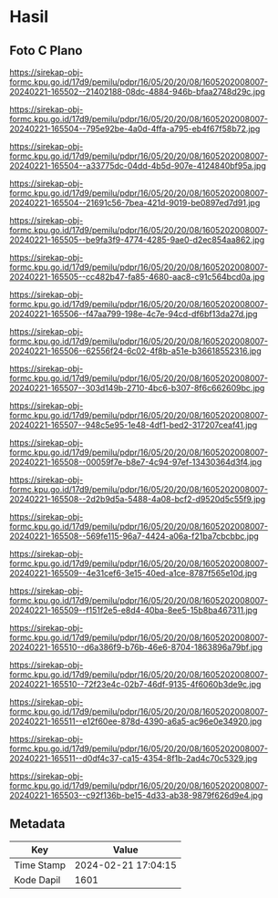 # Hasil

## Foto C Plano

https://sirekap-obj-formc.kpu.go.id/17d9/pemilu/pdpr/16/05/20/20/08/1605202008007-20240221-165502--21402188-08dc-4884-946b-bfaa2748d29c.jpg

https://sirekap-obj-formc.kpu.go.id/17d9/pemilu/pdpr/16/05/20/20/08/1605202008007-20240221-165504--795e92be-4a0d-4ffa-a795-eb4f67f58b72.jpg

https://sirekap-obj-formc.kpu.go.id/17d9/pemilu/pdpr/16/05/20/20/08/1605202008007-20240221-165504--a33775dc-04dd-4b5d-907e-4124840bf95a.jpg

https://sirekap-obj-formc.kpu.go.id/17d9/pemilu/pdpr/16/05/20/20/08/1605202008007-20240221-165504--21691c56-7bea-421d-9019-be0897ed7d91.jpg

https://sirekap-obj-formc.kpu.go.id/17d9/pemilu/pdpr/16/05/20/20/08/1605202008007-20240221-165505--be9fa3f9-4774-4285-9ae0-d2ec854aa862.jpg

https://sirekap-obj-formc.kpu.go.id/17d9/pemilu/pdpr/16/05/20/20/08/1605202008007-20240221-165505--cc482b47-fa85-4680-aac8-c91c564bcd0a.jpg

https://sirekap-obj-formc.kpu.go.id/17d9/pemilu/pdpr/16/05/20/20/08/1605202008007-20240221-165506--f47aa799-198e-4c7e-94cd-df6bf13da27d.jpg

https://sirekap-obj-formc.kpu.go.id/17d9/pemilu/pdpr/16/05/20/20/08/1605202008007-20240221-165506--62556f24-6c02-4f8b-a51e-b36618552316.jpg

https://sirekap-obj-formc.kpu.go.id/17d9/pemilu/pdpr/16/05/20/20/08/1605202008007-20240221-165507--303d149b-2710-4bc6-b307-8f6c662609bc.jpg

https://sirekap-obj-formc.kpu.go.id/17d9/pemilu/pdpr/16/05/20/20/08/1605202008007-20240221-165507--948c5e95-1e48-4df1-bed2-317207ceaf41.jpg

https://sirekap-obj-formc.kpu.go.id/17d9/pemilu/pdpr/16/05/20/20/08/1605202008007-20240221-165508--00059f7e-b8e7-4c94-97ef-13430364d3f4.jpg

https://sirekap-obj-formc.kpu.go.id/17d9/pemilu/pdpr/16/05/20/20/08/1605202008007-20240221-165508--2d2b9d5a-5488-4a08-bcf2-d9520d5c55f9.jpg

https://sirekap-obj-formc.kpu.go.id/17d9/pemilu/pdpr/16/05/20/20/08/1605202008007-20240221-165508--569fe115-96a7-4424-a06a-f21ba7cbcbbc.jpg

https://sirekap-obj-formc.kpu.go.id/17d9/pemilu/pdpr/16/05/20/20/08/1605202008007-20240221-165509--4e31cef6-3e15-40ed-a1ce-8787f565e10d.jpg

https://sirekap-obj-formc.kpu.go.id/17d9/pemilu/pdpr/16/05/20/20/08/1605202008007-20240221-165509--f151f2e5-e8d4-40ba-8ee5-15b8ba467311.jpg

https://sirekap-obj-formc.kpu.go.id/17d9/pemilu/pdpr/16/05/20/20/08/1605202008007-20240221-165510--d6a386f9-b76b-46e6-8704-1863896a79bf.jpg

https://sirekap-obj-formc.kpu.go.id/17d9/pemilu/pdpr/16/05/20/20/08/1605202008007-20240221-165510--72f23e4c-02b7-46df-9135-4f6060b3de9c.jpg

https://sirekap-obj-formc.kpu.go.id/17d9/pemilu/pdpr/16/05/20/20/08/1605202008007-20240221-165511--e12f60ee-878d-4390-a6a5-ac96e0e34920.jpg

https://sirekap-obj-formc.kpu.go.id/17d9/pemilu/pdpr/16/05/20/20/08/1605202008007-20240221-165511--d0df4c37-ca15-4354-8f1b-2ad4c70c5329.jpg

https://sirekap-obj-formc.kpu.go.id/17d9/pemilu/pdpr/16/05/20/20/08/1605202008007-20240221-165503--c92f136b-be15-4d33-ab38-9879f626d9e4.jpg


## Metadata

| Key        | Value               |
| ---------- | ------------------- |
| Time Stamp | 2024-02-21 17:04:15 |
| Kode Dapil | 1601                |




